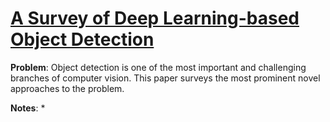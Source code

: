 # [A Survey of Deep Learning-based Object Detection](https://arxiv.org/pdf/1907.09408.pdf)

**Problem**: Object detection is one of the most important and challenging branches of computer vision. This paper surveys the most prominent novel approaches to the problem.

**Notes**:
* 
